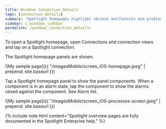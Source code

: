 ```yaml
---
title: Windows Connection Details
tags: [connection_details]
summary: "Spotlight homepages highlight obvious bottlenecks and problem areas for a connection."
sidebar: c_windows_sidebar
permalink: /windows_connection_details/
---
```


To open a Spotlight homepage, open Connections and connection views and tap on a Spotlight connection.

The Spotlight homepage panels are shown.

![My sample page]({{ "/imagesMobile/screen_iOS-homepage.jpeg" | prepend: site.baseurl }})

Tap a Spotlight homepage panel to show the panel components. When a component is in an alarm state, tap the component to show the alarms raised against the component. See Alarm list.

![My sample page]({{ "/imagesMobile/screen_iOS-processes-screen.jpeg" | prepend: site.baseurl }})


{% include note.html content="Spotlight overview pages are fully documented in the Spotlight Enterprise help." %}
